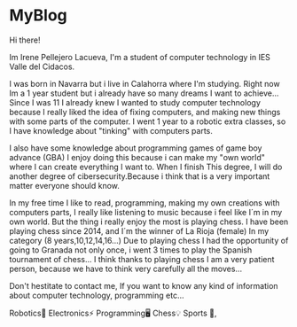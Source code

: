 # MyBlog
Hi there!

Im Irene Pellejero Lacueva, I'm a student of computer technology in IES Valle del Cidacos.

I was born in Navarra but i live in Calahorra where I'm studying. Right now Im a 1 year student but i already have so many dreams I want to achieve... Since I was 11 I already knew I wanted to study computer technology because I really liked the idea of fixing computers, and making new things with some parts of the computer. I went 1 year to a robotic extra classes, so I have knowledge about "tinking" with computers parts.

 I also have some knowledge about programming games of game boy advance (GBA) I enjoy doing this because i can make my "own world" where I can create everything I want to. When I finish This degree, I will do another degree of cibersecurity.Because i think that is a very important matter everyone should know.

In my free time I like to read, programming, making my own creations with computers parts, I really like listening to music because i feel like I´m in my own world. But the thing i really enjoy the most is playing chess. I have been playing chess since 2014, and I´m the winner of La Rioja (female) In my category (8 years,10,12,14,16...) Due to playing chess I had the opportunity of going to Granada not only once, i went 3 times to play the Spanish tournament of chess... I think thanks to playing chess I am a very patient person, because we have to think very carefully all the moves...

Don't hestitate to contact me, If you want to know any kind of information about computer technology, programming etc...

Robotics🤖 Electronics⚡️ Programming🖥️ Chess💡 Sports 🥾,
